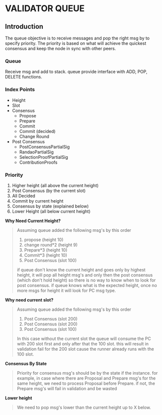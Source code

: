 
# VALIDATOR QUEUE

## Introduction

The queue objective is to receive messages and pop the right msg by to specify priority.
The priority is based on what will achieve the quickest consensus and keep the node in sync with other peers.

### Queue

Receive msg and add to stack. queue provide interface with ADD, POP, DELETE functions. 

### Index Points

- Height
- Slot
- Consensus
  - Propose
  - Prepare
  - Commit
  - Commit (decided)
  - Change Round
- Post Consensus
  - PostConsensusPartialSig
  - RandaoPartialSig
  - SelectionProofPartialSig
  - ContributionProofs

### Priority

1. Higher height (all above the current height)
2. Post Consensus (by the current slot)
3. All Decided
4. Commit by current height
5. Consensus by state (explained below)
6. Lower Height (all below current height)


**Why Need Current Height?**
> Assuming queue added the following msg's by this order
> 1. propose (height 10)
> 2. change round*2 (height 9)
> 3. Prepare*3 (height 10)
> 4. Commit*3 (height 10)
> 5. Post Consensus (slot 100)
>
>if queue don't know the current height and goes only by highest height, 
it will pop all height msg's and only then the post consensus (which don't hold height) so there is no way to know when to 
look for post consensus. if queue knows what is the expected height, once no more msgs for height it will look for PC msg type.  

**Why need current slot?**
> Assuming queue added the following msg's by this order
> 1. Post Consensus (slot 200)
> 2. Post Consensus (slot 200)
> 3. Post Consensus (slot 100)
> 
> In this case without the current slot the queue will consume the PC with 200 slot first and only after that the 100 slot. this will result in validation fail for the 200 slot cause the runner already runs with the 100 slot.

**Consensus By State**
> Priority for consensus msg's should be by the state if the instance.
> for example, in case where there are Proposal and Prepare msg's for the same height, we need to process Proposal before Prepare. if not, the Prepare msg's will fail in validation and be wasted 

**Lower height**
> We need to pop msg's lower than the current height up to X below. 

